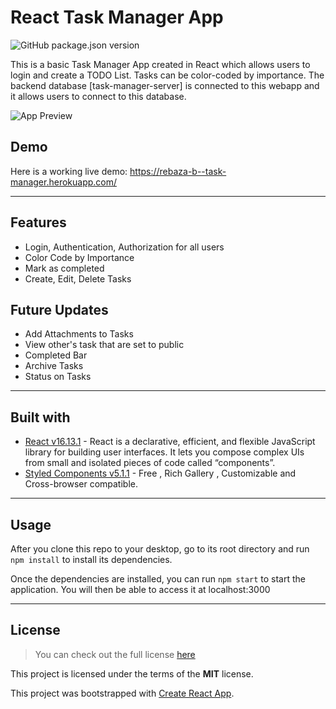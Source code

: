 React Task Manager App
============
![GitHub package.json version](https://img.shields.io/github/package-json/v/Brunoara12/task-manager-frontend)

This is a basic Task Manager App created in React which allows users to login and create a TODO List. Tasks can be color-coded by importance. The backend database [task-manager-server] is connected to this webapp and it allows users to connect to this database.

![App Preview](https://i.imgur.com/dZ0Azf6.png)

## Demo
Here is a working live demo: https://rebaza-b--task-manager.herokuapp.com/

---

## Features
- Login, Authentication, Authorization for all users
- Color Code by Importance
- Mark as completed
- Create, Edit, Delete Tasks 
## Future Updates
- Add Attachments to Tasks
- View other's task that are set to public
- Completed Bar
- Archive Tasks
- Status on Tasks

---
## Built with 

- [React v16.13.1](https://reactjs.org/docs/getting-started.html) - React is a declarative, efficient, and flexible JavaScript library for building user interfaces. It lets you compose complex UIs from small and isolated pieces of code called “components”.
- [Styled Components v5.1.1](https://styled-components.com/docs/basics#getting-started) - Free , Rich Gallery , Customizable and Cross-browser compatible.
---

## Usage
After you clone this repo to your desktop, go to its root directory and run `npm install` to install its dependencies.

Once the dependencies are installed, you can run  `npm start` to start the application. You will then be able to access it at localhost:3000

---

## License
>You can check out the full license [here](https://github.com/IgorAntun/node-chat/blob/master/LICENSE)

This project is licensed under the terms of the **MIT** license.

This project was bootstrapped with [Create React App](https://github.com/facebook/create-react-app).

